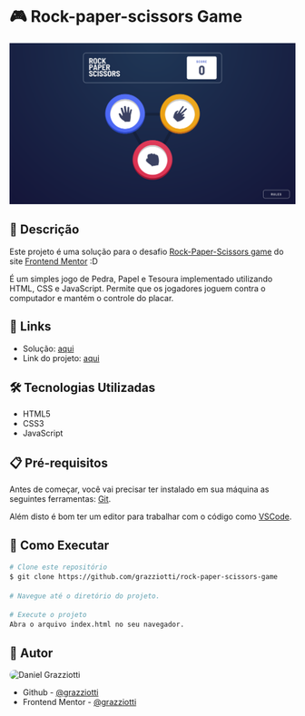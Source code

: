 # 🎮 Rock-paper-scissors Game

![](./assets/images/app-screenshot.png)

## 📄 Descrição

Este projeto é uma solução para o desafio [Rock-Paper-Scissors game]() do site [Frontend Mentor](https://www.frontendmentor.io/) :D

É um simples jogo de Pedra, Papel e Tesoura implementado utilizando HTML, CSS e JavaScript. Permite que os jogadores joguem contra o computador e mantém o controle do placar.

## 🔗 Links

- Solução: [aqui](https://www.frontendmentor.io/solutions/flexbox-grid-bem-and-vanilla-js-QiRt_gWo4)
- Link do projeto: [aqui](https://grazziotti.github.io/rock-paper-scissors-game/)

## 🛠 Tecnologias Utilizadas

- HTML5
- CSS3
- JavaScript

## 📋 Pré-requisitos

Antes de começar, você vai precisar ter instalado em sua máquina as seguintes ferramentas: [Git](https://git-scm.com/).

Além disto é bom ter um editor para trabalhar com o código como [VSCode](https://code.visualstudio.com/).

## 🚀 Como Executar

```bash
# Clone este repositório
$ git clone https://github.com/grazziotti/rock-paper-scissors-game

# Navegue até o diretório do projeto.

# Execute o projeto
Abra o arquivo index.html no seu navegador.
```

## 👤 Autor

<img style="border-radius: 50px" alt="Daniel Grazziotti" title="Daniel Grazziotti" src="https://avatars.githubusercontent.com/grazziotti" height="100" width="100" />

- Github - [@grazziotti](https://github.com/grazziotti)
- Frontend Mentor - [@grazziotti](https://www.frontendmentor.io/profile/grazziotti)
